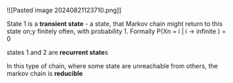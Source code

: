 ![[Pasted image 20240821123710.png]]

State 1 is a **transient state** - a state, that Markov chain might return to this state on;y finitely often, with probability 1.
Formally
P(Xn = i | i -> infinite ) = 0

states 1 and 2 are **recurrent state**s

In this type of chain, where some state are unreachable from others, the markov chain is **reducible**